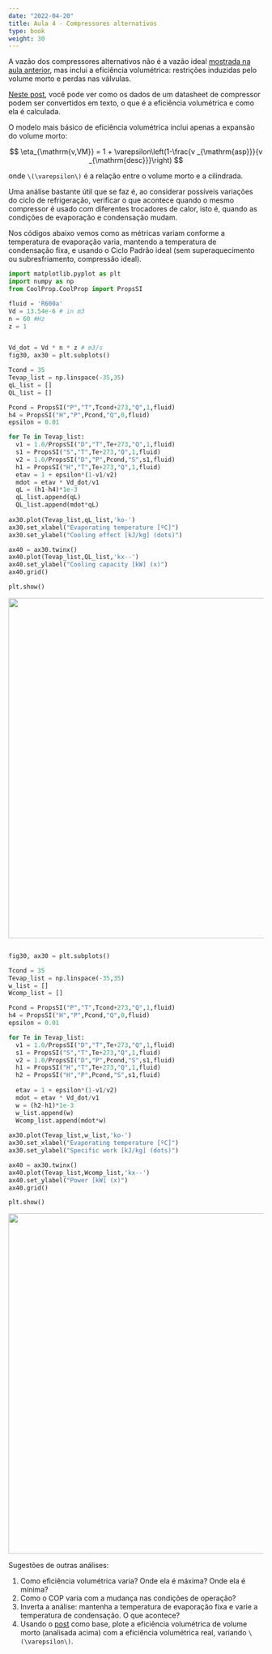 ```yaml
---
date: "2022-04-20"
title: Aula 4 - Compressores alternativos
type: book
weight: 30
---
```


A vazão dos compressores alternativos não é a vazão ideal [mostrada na aula anterior](https://fpfortkamp.com/disciplinas/ref0001/aula3ref0001/), mas inclui a eficiência volumétrica: restrições induzidas pelo volume morto e perdas nas válvulas.

[Neste post](https://fpfortkamp.com/post/superheat/), você pode ver como os dados de um datasheet de compressor podem ser convertidos em texto, o que é a eficiência volumétrica e como ela é calculada.

O modelo mais básico de eficiência volumétrica inclui apenas a expansão do volume morto:

$$
\eta_{\mathrm{v,VM}} = 1 + \varepsilon\left(1-\frac{v _{\mathrm{asp}}}{v _{\mathrm{desc}}}\right)
$$

onde `\(\varepsilon\)` é a relação entre o volume morto e a cilindrada.

Uma análise bastante útil que se faz é, ao considerar possíveis variações do ciclo de refrigeração, verificar o que acontece quando o mesmo compressor é usado com diferentes trocadores de calor, isto é, quando as condições de evaporação e condensação mudam.

Nos códigos abaixo vemos como as métricas variam conforme a temperatura de evaporação varia, mantendo a temperatura de condensação fixa, e usando o Ciclo Padrão ideal (sem superaquecimento ou subresfriamento, compressão ideal).


```python
import matplotlib.pyplot as plt
import numpy as np
from CoolProp.CoolProp import PropsSI

fluid = 'R600a'
Vd = 13.54e-6 # in m3
n = 60 #Hz
z = 1


Vd_dot = Vd * n * z # m3/s
fig30, ax30 = plt.subplots()

Tcond = 35
Tevap_list = np.linspace(-35,35)
qL_list = []
QL_list = []

Pcond = PropsSI("P","T",Tcond+273,"Q",1,fluid)
h4 = PropsSI("H","P",Pcond,"Q",0,fluid)
epsilon = 0.01

for Te in Tevap_list:
  v1 = 1.0/PropsSI("D","T",Te+273,"Q",1,fluid)
  s1 = PropsSI("S","T",Te+273,"Q",1,fluid)
  v2 = 1.0/PropsSI("D","P",Pcond,"S",s1,fluid)
  h1 = PropsSI("H","T",Te+273,"Q",1,fluid)
  etav = 1 + epsilon*(1-v1/v2)
  mdot = etav * Vd_dot/v1
  qL = (h1-h4)*1e-3
  qL_list.append(qL)
  QL_list.append(mdot*qL)
  
ax30.plot(Tevap_list,qL_list,'ko-')
ax30.set_xlabel("Evaporating temperature [ºC]")
ax30.set_ylabel("Cooling effect [kJ/kg] (dots)")

ax40 = ax30.twinx()
ax40.plot(Tevap_list,QL_list,'kx--')
ax40.set_ylabel("Cooling capacity [kW] (x)")
ax40.grid()

plt.show()
```

<img src="/disciplinas/ref0001/aula4ref0001_files/figure-html/unnamed-chunk-1-1.png" width="672" />


```python

fig30, ax30 = plt.subplots()

Tcond = 35
Tevap_list = np.linspace(-35,35)
w_list = []
Wcomp_list = []

Pcond = PropsSI("P","T",Tcond+273,"Q",1,fluid)
h4 = PropsSI("H","P",Pcond,"Q",0,fluid)
epsilon = 0.01

for Te in Tevap_list:
  v1 = 1.0/PropsSI("D","T",Te+273,"Q",1,fluid)
  s1 = PropsSI("S","T",Te+273,"Q",1,fluid)
  v2 = 1.0/PropsSI("D","P",Pcond,"S",s1,fluid)
  h1 = PropsSI("H","T",Te+273,"Q",1,fluid)
  h2 = PropsSI("H","P",Pcond,"S",s1,fluid)
  
  etav = 1 + epsilon*(1-v1/v2)
  mdot = etav * Vd_dot/v1
  w = (h2-h1)*1e-3
  w_list.append(w)
  Wcomp_list.append(mdot*w)
  
ax30.plot(Tevap_list,w_list,'ko-')
ax30.set_xlabel("Evaporating temperature [ºC]")
ax30.set_ylabel("Specific work [kJ/kg] (dots)")

ax40 = ax30.twinx()
ax40.plot(Tevap_list,Wcomp_list,'kx--')
ax40.set_ylabel("Power [kW] (x)")
ax40.grid()

plt.show()
```

<img src="/disciplinas/ref0001/aula4ref0001_files/figure-html/unnamed-chunk-2-3.png" width="672" />

Sugestões de outras análises:

1. Como eficiência volumétrica varia? Onde ela é máxima? Onde ela é mínima?
2. Como o COP varia com a mudança nas condições de operação?
3. Inverta a análise: mantenha a temperatura de evaporação fixa e varie a temperatura de condensação. O que acontece?
4. Usando o [post](https://fpfortkamp.com/post/superheat/) como base, plote a eficiência volumétrica de volume morto (analisada acima) com a eficiência volumétrica real, variando `\(\varepsilon\)`.

